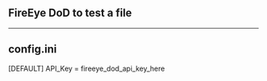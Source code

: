 FireEye DoD to test a file 
--------------------------
--------------------------

config.ini
---------- 
[DEFAULT]
API_Key = fireeye_dod_api_key_here